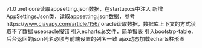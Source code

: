v1.0
    .net core读取appsetting.json数据，在startup.cs中注入
	新增AppSettingsJson类，读取appsetting.json数据，参考https://www.cjavapy.com/article/156/
	oracle读取数据，数据库上下文的方式读取不了数据 useoracle报错
	引入echarts.js文件，简单报表
	引入bootstrp-table，后台返回的json列名必须与前端设置的列名一致
	ajax动态加载echarts柱形图


	
	